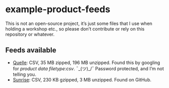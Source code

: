 # example-product-feeds

This is not an open-source project, it’s just some files that I use when holding a workshop etc., so please don’t contribute or rely on this repository or whatever.


## Feeds available

* [Quelle](https://raw.githubusercontent.com/scy/example-product-feeds/master/quelle-feed.zip): CSV, 35 MB zipped, 196 MB unzipped. Found this by googling for _product data filetype:csv_. ¯\_(ツ)_/¯ Password protected, and I’m not telling you.
* [Sunrise](https://raw.githubusercontent.com/scy/example-product-feeds/master/sunrise-feed.csv.gz): CSV, 230 KB gzipped, 3 MB unzipped. Found on GitHub.
